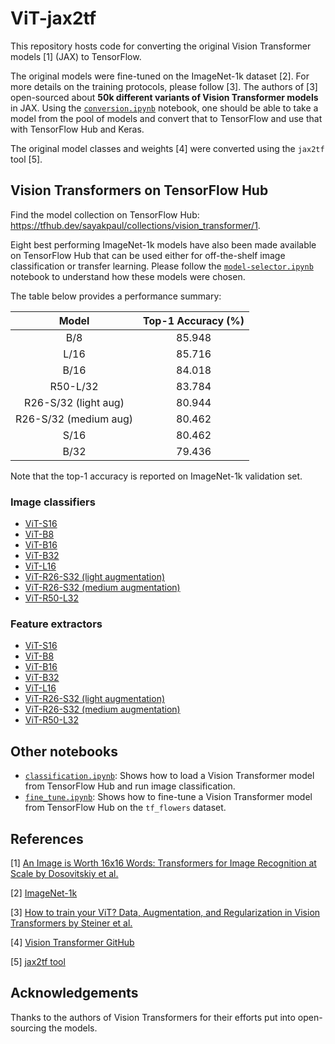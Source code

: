 # ViT-jax2tf

This repository hosts code for converting the original Vision Transformer models [1] (JAX) to
TensorFlow. 

The original models were fine-tuned on the ImageNet-1k dataset [2]. For more details
on the training protocols, please follow [3]. The authors of [3] open-sourced about
**50k different variants of Vision Transformer models** in JAX. Using the 
[`conversion.ipynb`](https://colab.research.google.com/github/sayakpaul/ViT-jax2tf/blob/main/conversion.ipynb)
notebook, one should be able to take a model from the pool of models and convert that
to TensorFlow and use that with TensorFlow Hub and Keras.

The original model classes and weights [4] were converted using the `jax2tf` tool [5].

## Vision Transformers on TensorFlow Hub

Find the model collection on TensorFlow Hub: https://tfhub.dev/sayakpaul/collections/vision_transformer/1.

Eight best performing ImageNet-1k models have also been made available on TensorFlow 
Hub that can be used either for off-the-shelf image classification or transfer learning.
Please follow the [`model-selector.ipynb`](https://colab.research.google.com/github/sayakpaul/ViT-jax2tf/blob/main/model-selector.ipynb)
notebook to understand how these models were chosen.

The table below provides a performance summary:

| **Model** | **Top-1 Accuracy (%)** |
|:---:|:---:|
| B/8 | 85.948 |
| L/16 | 85.716 |
| B/16 | 84.018 |
| R50-L/32 | 83.784 |
| R26-S/32 (light aug) | 80.944 |
| R26-S/32 (medium aug) | 80.462 |
| S/16 | 80.462 |
| B/32 | 79.436 |

Note that the top-1 accuracy is reported on ImageNet-1k validation set.

### Image classifiers

* [ViT-S16](https://tfhub.dev/sayakpaul/vit_s16_classification/1)
* [ViT-B8](https://tfhub.dev/sayakpaul/vit_b8_classification/1)
* [ViT-B16](https://tfhub.dev/sayakpaul/vit_b16_classification/1)
* [ViT-B32](https://tfhub.dev/sayakpaul/vit_b32_classification/1)
* [ViT-L16](https://tfhub.dev/sayakpaul/vit_l16_classification/1)
* [ViT-R26-S32 (light augmentation)](https://tfhub.dev/sayakpaul/vit_r26_s32_lightaug_classification/1)
* [ViT-R26-S32 (medium augmentation)](https://tfhub.dev/sayakpaul/vit_r26_s32_medaug_classification/1)
* [ViT-R50-L32](https://tfhub.dev/sayakpaul/vit_r50_l32_classification/1)

### Feature extractors

* [ViT-S16](https://tfhub.dev/sayakpaul/vit_s16_fe/1)
* [ViT-B8](https://tfhub.dev/sayakpaul/vit_b8_fe/1)
* [ViT-B16](https://tfhub.dev/sayakpaul/vit_b16_fe/1)
* [ViT-B32](https://tfhub.dev/sayakpaul/vit_b32_fe/1)
* [ViT-L16](https://tfhub.dev/sayakpaul/vit_l16_fe/1)
* [ViT-R26-S32 (light augmentation)](https://tfhub.dev/sayakpaul/vit_r26_s32_lightaug_fe/1)
* [ViT-R26-S32 (medium augmentation)](https://tfhub.dev/sayakpaul/vit_r26_s32_medaug_fe/1)
* [ViT-R50-L32](https://tfhub.dev/sayakpaul/vit_r50_l32_fe/1)

## Other notebooks

* [`classification.ipynb`](https://colab.research.google.com/github/sayakpaul/ViT-jax2tf/blob/main/classification.ipynb): Shows how to load a Vision Transformer model from TensorFlow Hub
  and run image classification.
* [`fine_tune.ipynb`](https://colab.research.google.com/github/sayakpaul/ViT-jax2tf/blob/main/fine_tune.ipynb): Shows how to
  fine-tune a Vision Transformer model from TensorFlow Hub on the `tf_flowers` dataset.

## References

[1] [An Image is Worth 16x16 Words: Transformers for Image Recognition at Scale by Dosovitskiy et al.](https://arxiv.org/abs/2010.11929)

[2] [ImageNet-1k](https://www.image-net.org/challenges/LSVRC/2012/index.php)

[3] [How to train your ViT? Data, Augmentation, and Regularization in Vision Transformers by Steiner et al.](https://arxiv.org/abs/2106.10270)

[4] [Vision Transformer GitHub](https://github.com/google-research/vision_transformer)

[5] [jax2tf tool](https://github.com/google/jax/tree/main/jax/experimental/jax2tf/)

## Acknowledgements

Thanks to the authors of Vision Transformers for their efforts put into open-sourcing
the models.
